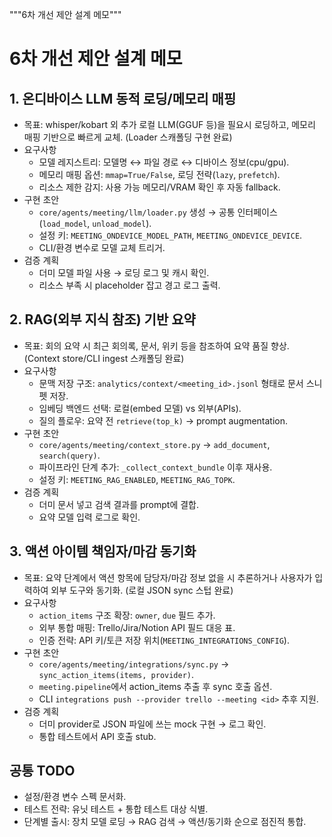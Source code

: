 """6차 개선 제안 설계 메모"""

# 6차 개선 제안 설계 메모

## 1. 온디바이스 LLM 동적 로딩/메모리 매핑
- 목표: whisper/kobart 외 추가 로컬 LLM(GGUF 등)을 필요시 로딩하고, 메모리 매핑 기반으로 빠르게 교체. (Loader 스캐폴딩 구현 완료)
- 요구사항
  - 모델 레지스트리: 모델명 ↔ 파일 경로 ↔ 디바이스 정보(cpu/gpu).
  - 메모리 매핑 옵션: `mmap=True/False`, 로딩 전략(`lazy`, `prefetch`).
  - 리소스 제한 감지: 사용 가능 메모리/VRAM 확인 후 자동 fallback.
- 구현 초안
  - `core/agents/meeting/llm/loader.py` 생성 → 공통 인터페이스(`load_model`, `unload_model`).
  - 설정 키: `MEETING_ONDEVICE_MODEL_PATH`, `MEETING_ONDEVICE_DEVICE`.
  - CLI/환경 변수로 모델 교체 트리거.
- 검증 계획
  - 더미 모델 파일 사용 → 로딩 로그 및 캐시 확인.
  - 리소스 부족 시 placeholder 잡고 경고 로그 출력.

## 2. RAG(외부 지식 참조) 기반 요약
- 목표: 회의 요약 시 최근 회의록, 문서, 위키 등을 참조하여 요약 품질 향상. (Context store/CLI ingest 스캐폴딩 완료)
- 요구사항
  - 문맥 저장 구조: `analytics/context/<meeting_id>.jsonl` 형태로 문서 스니펫 저장.
  - 임베딩 백엔드 선택: 로컬(embed 모델) vs 외부(APIs).
  - 질의 플로우: 요약 전 `retrieve(top_k)` → prompt augmentation.
- 구현 초안
  - `core/agents/meeting/context_store.py` → `add_document`, `search(query)`.
  - 파이프라인 단계 추가: `_collect_context_bundle` 이후 재사용.
  - 설정 키: `MEETING_RAG_ENABLED`, `MEETING_RAG_TOPK`.
- 검증 계획
  - 더미 문서 넣고 검색 결과를 prompt에 결합.
  - 요약 모델 입력 로그로 확인.

## 3. 액션 아이템 책임자/마감 동기화
- 목표: 요약 단계에서 액션 항목에 담당자/마감 정보 없을 시 추론하거나 사용자가 입력하여 외부 도구와 동기화. (로컬 JSON sync 스텁 완료)
- 요구사항
  - `action_items` 구조 확장: `owner`, `due` 필드 추가.
  - 외부 통합 매핑: Trello/Jira/Notion API 필드 대응 표.
  - 인증 전략: API 키/토큰 저장 위치(`MEETING_INTEGRATIONS_CONFIG`).
- 구현 초안
  - `core/agents/meeting/integrations/sync.py` → `sync_action_items(items, provider)`.
  - `meeting.pipeline`에서 action_items 추출 후 sync 호출 옵션.
  - CLI `integrations push --provider trello --meeting <id>` 추후 지원.
- 검증 계획
  - 더미 provider로 JSON 파일에 쓰는 mock 구현 → 로그 확인.
  - 통합 테스트에서 API 호출 stub.

## 공통 TODO
- 설정/환경 변수 스펙 문서화.
- 테스트 전략: 유닛 테스트 + 통합 테스트 대상 식별.
- 단계별 출시: 장치 모델 로딩 → RAG 검색 → 액션/동기화 순으로 점진적 통합.
